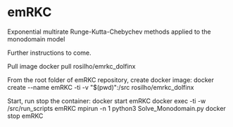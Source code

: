 # emRKC
Exponential multirate Runge-Kutta-Chebychev methods applied to the monodomain model

Further instructions to come.


Pull image
docker pull rosilho/emrkc_dolfinx

From the root folder of emRKC repository, create docker image:
docker create --name emRKC -ti -v "$(pwd)":/src rosilho/emrkc_dolfinx

Start, run stop the container:
docker start emRKC
docker exec -ti -w /src/run_scripts emRKC mpirun -n 1 python3 Solve_Monodomain.py
docker stop emRKC




